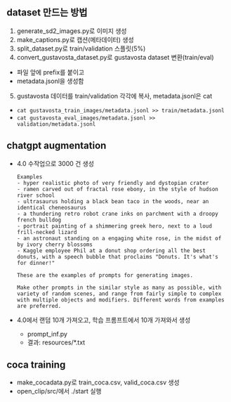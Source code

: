 ## dataset 만드는 방법

1. generate_sd2_images.py로 이미지 생성
2. make_captions.py로 캡션(메타데이터) 생성
3. split_dataset.py로 train/validation 스플릿(5%)
4. convert_gustavosta_dataset.py로 gustavosta dataset 변환(train/eval)

- 파일 앞에 prefix를 붙이고
- metadata.jsonl을 생성함

5. gustavosta 데이터를 train/validation 각각에 복사, metadata.jsonl은 cat

- `cat gustavosta_train_images/metadata.jsonl >> train/metadata.jsonl`
- `cat gustavosta_eval_images/metadata.jsonl >> validation/metadata.jsonl`

## chatgpt augmentation

- 4.0 수작업으로 3000 건 생성

  ```
  Examples
  - hyper realistic photo of very friendly and dystopian crater
  - ramen carved out of fractal rose ebony, in the style of hudson river school
  - ultrasaurus holding a black bean taco in the woods, near an identical cheneosaurus
  - a thundering retro robot crane inks on parchment with a droopy french bulldog
  - portrait painting of a shimmering greek hero, next to a loud frill-necked lizard
  - an astronaut standing on a engaging white rose, in the midst of by ivory cherry blossoms
  - Kaggle employee Phil at a donut shop ordering all the best donuts, with a speech bubble that proclaims "Donuts. It's what's for dinner!"

  These are the examples of prompts for generating images.

  Make other prompts in the similar style as many as possible, with variety of random scenes, and range from fairly simple to complex with multiple objects and modifiers. Different words from examples are preferred.
  ```

- 4.0에서 랜덤 10개 가져오고, 학습 프롬프트에서 10개 가져와서 생성
  - prompt_inf.py
  - 결과: resources/\*.txt

## coca training

- make_cocadata.py로 train_coca.csv, valid_coca.csv 생성
- open_clip/src/에서 ./start 실행
